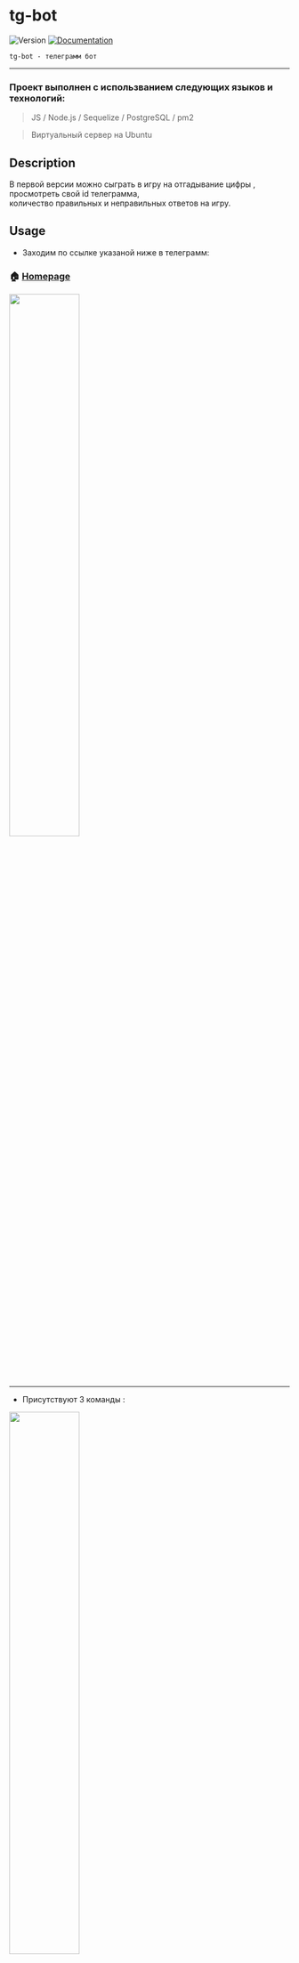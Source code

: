 # tg-bot

<p>
  <img alt="Version" src="https://img.shields.io/badge/version-1.0.0-blue.svg?cacheSeconds=2592000" />
  <a href="https://github.com/oskaldev/online-quiz#readme" target="_blank">
    <img alt="Documentation" src="https://img.shields.io/badge/documentation-yes-brightgreen.svg" />
  </a>
</p>

`tg-bot - телеграмм бот`

***

### Проект выполнен с использванием следующих языков и технологий:

   > JS / Node.js / Sequelize / PostgreSQL / pm2
   
   > Виртуальный сервер на Ubuntu

## Description
В первой версии можно сыграть в игру на отгадывание цифры , просмотреть свой id телеграмма,  
количество правильных и неправильных ответов на игру.

## Usage
- Заходим по ссылке указаной ниже в телеграмм:
### 🏠 [Homepage](https://t.me/oskaldevBot)

<img src="https://user-images.githubusercontent.com/67880047/228887262-9174a712-3d60-4e96-a117-a891ef089977.png" width=50% height=50%>

***
- Присутствуют 3 команды :
<img src="https://user-images.githubusercontent.com/67880047/228889980-12f6ca8f-273b-4e7f-9a68-268325361a5f.png" width=50% height=50%> 

  - start
  
    При нажатии , бот отрпавляет сообщение с привествием и  
    ваше имя
   <img src="https://user-images.githubusercontent.com/67880047/228889703-20124a36-1309-4039-87f1-9db01f45ace7.png" width=50% height=50%> 
    
   - info

     При нажатии , бот отрпавляет сообщение с вашем id и  
     количество правильных/неправильных отвтов на игру
    
   <img src="https://user-images.githubusercontent.com/67880047/228891506-dfeb2bf6-7af0-46bd-9f46-2a54ce162f94.png" width=50% height=50%>
    
   - game
   
     При нажатии , бот предлогает сыграть в игру в которой нужно  
     отгадать какую цифру загадал бот  .
     
     Открывается 10 кнопок с цифрами, при нажатии бот отправляет  
     сообщение верно ли вы отгадали цифру которую он загадал или нет.  
     
     Просмотреть статистику по количеству отгаданных и неотгаданных можно нажава  
     команду /info
   
   <img src="https://user-images.githubusercontent.com/67880047/228889880-9791ac31-ddd2-475a-9e31-0ef7a4dbe0f4.png" width=50% height=50%>
   
   ***
  
  Работает в фоновом режиме с помощью pm2
    
  <img src="https://user-images.githubusercontent.com/67880047/228899824-5bb26f50-e367-47a2-b161-db2b240d026b.png" width=50% height=50%> 
  <img src="https://user-images.githubusercontent.com/67880047/228899939-1e482602-2682-407e-afa7-210eb9ddaec7.png" width=50% height=50%> 
  <img src="https://user-images.githubusercontent.com/67880047/228900125-379cc7e4-5949-4a15-a218-220e14dcdef1.png" width=50% height=50%> 

## Install

from Github
```Github
git clone https://github.com/oskaldev/tg-bot.git
```

## Author

👤 **oskaldev**

* Github: [@oskaldev](https://github.com/oskaldev)
* LinkedIn: [@oskaldev](https://linkedin.com/in/oskaldev)
* Telegram: [@oskaldev](https://t.me/oskaldev)
